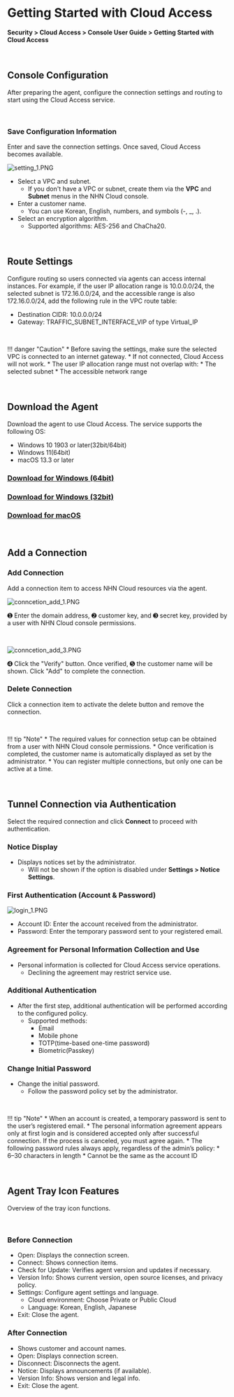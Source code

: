 # Getting Started with Cloud Access

**Security > Cloud Access > Console User Guide > Getting Started with Cloud Access**

<br>

## Console Configuration

After preparing the agent, configure the connection settings and routing to start using the Cloud Access service.

<br>

### Save Configuration Information

Enter and save the connection settings. Once saved, Cloud Access becomes available.

![setting_1.PNG](https://kr1-api-object-storage.nhncloudservice.com/v1/AUTH_2acdfabf4efe4efc8a04c00b348110c9/cdn_origin/prod_cloud_access/2025.06.24/setting_1.png)

* Select a VPC and subnet.
    * If you don't have a VPC or subnet, create them via the **VPC** and **Subnet** menus in the NHN Cloud console.
* Enter a customer name.
    * You can use Korean, English, numbers, and symbols (-, _, .).
* Select an encryption algorithm.
    * Supported algorithms: AES-256 and ChaCha20.

<br>

## Route Settings

Configure routing so users connected via agents can access internal instances.
For example, if the user IP allocation range is 10.0.0.0/24, the selected subnet is 172.16.0.0/24, and the accessible range is also 172.16.0.0/24, add the following rule in the VPC route table:

* Destination CIDR: 10.0.0.0/24
* Gateway: TRAFFIC_SUBNET_INTERFACE_VIP of type Virtual_IP

<br>

!!! danger "Caution"
    * Before saving the settings, make sure the selected VPC is connected to an internet gateway.
        * If not connected, Cloud Access will not work.
    * The user IP allocation range must not overlap with:
        * The selected subnet
        * The accessible network range

<br>

## Download the Agent

Download the agent to use Cloud Access. The service supports the following OS:

* Windows 10 1903 or later(32bit/64bit)
* Windows 11(64bit)
* macOS 13.3 or later

### [Download for Windows (64bit)](https://kr1-api-object-storage.nhncloudservice.com/v1/AUTH_6b5ee6a5d2584600b5ffd3330de1846b/windows/installer/CloudAccess_Setup_x64.exe)

### [Download for Windows (32bit)](https://kr1-api-object-storage.nhncloudservice.com/v1/AUTH_6b5ee6a5d2584600b5ffd3330de1846b/windows/installer/CloudAccess_Setup_x86.exe)

### [Download for macOS](https://kr1-api-object-storage.nhncloudservice.com/v1/AUTH_6b5ee6a5d2584600b5ffd3330de1846b/macos/CloudAccess%20Installer%20v0.0.1-5309-DEV.dmg)

<br>

## Add a Connection

### Add Connection

Add a connection item to access NHN Cloud resources via the agent.

![conncetion_add_1.PNG](https://kr1-api-object-storage.nhncloudservice.com/v1/AUTH_2acdfabf4efe4efc8a04c00b348110c9/cdn_origin/prod_cloud_access/2025.06.24/connection_add_1.png)

➊ Enter the domain address, ➋ customer key, and ➌ secret key, provided by a user with NHN Cloud console permissions.

<br>

![conncetion_add_3.PNG](https://kr1-api-object-storage.nhncloudservice.com/v1/AUTH_2acdfabf4efe4efc8a04c00b348110c9/cdn_origin/prod_cloud_access/2025.06.24/connection_add_3.png)

➍ Click the "Verify" button. Once verified, ➎ the customer name will be shown. Click "Add" to complete the connection.

### Delete Connection

Click a connection item to activate the delete button and remove the connection.

<br>

!!! tip "Note"
    * The required values for connection setup can be obtained from a user with NHN Cloud console permissions.
        * Once verification is completed, the customer name is automatically displayed as set by the administrator.
    * You can register multiple connections, but only one can be active at a time.

<br>

## Tunnel Connection via Authentication

Select the required connection and click **Connect** to proceed with authentication.

### Notice Display

* Displays notices set by the administrator.  
    * Will not be shown if the option is disabled under **Settings > Notice Settings**.

### First Authentication (Account & Password)

![login_1.PNG](https://kr1-api-object-storage.nhncloudservice.com/v1/AUTH_2acdfabf4efe4efc8a04c00b348110c9/cdn_origin/prod_cloud_access/2025.06.24/login_1.png)

* Account ID: Enter the account received from the administrator.
* Password: Enter the temporary password sent to your registered email.

### Agreement for Personal Information Collection and Use
* Personal information is collected for Cloud Access service operations.
    * Declining the agreement may restrict service use.

### Additional Authentication

* After the first step, additional authentication will be performed according to the configured policy. 
    * Supported methods:
        * Email
        * Mobile phone 
        * TOTP(time-based one-time password) 
        * Biometric(Passkey)

### Change Initial Password

* Change the initial password.
    * Follow the password policy set by the administrator.

<br>

!!! tip "Note"
    * When an account is created, a temporary password is sent to the user’s registered email.
    * The personal information agreement appears only at first login and is considered accepted only after successful connection. If the process is canceled, you must agree again.
    * The following password rules always apply, regardless of the admin’s policy:
        * 6–30 characters in length
        * Cannot be the same as the account ID

<br>

## Agent Tray Icon Features

Overview of the tray icon functions.

<br>

### Before Connection
 * Open: Displays the connection screen.
 * Connect: Shows connection items.
 * Check for Update: Verifies agent version and updates if necessary.
* Version Info: Shows current version, open source licenses, and privacy policy.
 * Settings: Configure agent settings and language.
      * Cloud environment: Choose Private or Public Cloud
      * Language: Korean, English, Japanese
 * Exit: Close the agent.

### After Connection
* Shows customer and account names.
* Open: Displays connection screen.
* Disconnect: Disconnects the agent.
* Notice: Displays announcements (if available).
* Version Info: Shows version and legal info.
* Exit: Close the agent.